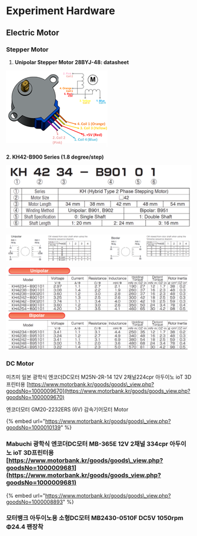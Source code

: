 # Experiment Hardware

## Electric Motor 



### Stepper Motor

1. **Unipolar Stepper Motor 28BYJ-48: datasheet**

![](../.gitbook/assets/image%20%28108%29.png)



**2. KH42-B900 Series \(1.8 degree/step\)**

![](../.gitbook/assets/image%20%28104%29.png)

![](../.gitbook/assets/image%20%28105%29.png)

![](../.gitbook/assets/image%20%28106%29.png)

### DC Motor



미츠미 일본 광학식 엔코더DC모터 M25N-2R-14 12V 2채널224cpr 아두이노 ioT 3D프린터용 [https://www.motorbank.kr/goods/goods\_view.php?goodsNo=1000009670](https://www.motorbank.kr/goods/goods_view.php?goodsNo=1000009670)

엔코더모터 GM20-2232ERS \(6V\) 감속기어모터 Motor

{% embed url="https://www.motorbank.kr/goods/goods\_view.php?goodsNo=1000010139" %}



### Mabuchi 광학식 엔코더DC모터 MB-365E 12V 2채널 334cpr 아두이노 ioT 3D프린터용 [https://www.motorbank.kr/goods/goods\_view.php?goodsNo=1000009681](https://www.motorbank.kr/goods/goods_view.php?goodsNo=1000009681)

{% embed url="https://www.motorbank.kr/goods/goods\_view.php?goodsNo=1000008893" %}



### 모터뱅크 아두이노용 소형DC모터 MB2430-0510F DC5V 1050rpm Φ24.4 팬장착

